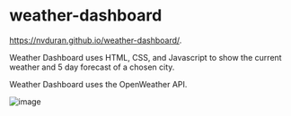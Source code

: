 # weather-dashboard

https://nvduran.github.io/weather-dashboard/.

Weather Dashboard uses HTML, CSS, and Javascript to show the current weather and 5 day forecast of a chosen city.

Weather Dashboard uses the OpenWeather API.

![image](https://user-images.githubusercontent.com/74688298/107993082-c0334200-6f9f-11eb-8f66-c0ae88f9cc6c.png)